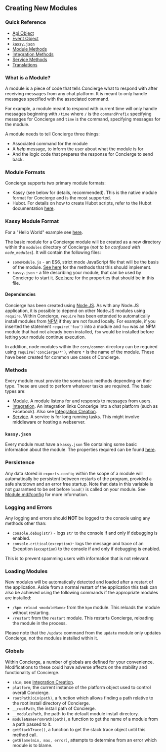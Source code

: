 ## Creating New Modules
### Quick Reference
- [Api Object](./api/Api.md)
- [Event Object](./api/Event.md)
- [`kassy.json`](./api/Kassy.json.md)
- [Module Methods](./api/Module.md)
- [Integration Methods](./api/Integration.md)
- [Service Methods](./api/Service.md)
- [Translations](./api/Translation.md)

### What is a Module?
A module is a piece of code that tells Concierge what to respond with after receiving messages from any chat platform. It is meant to only handle messages specified with the associated command.

For example, a module meant to respond with current time will only handle messages beginning with `/time` where `/` is the `commandPrefix` specifying messages for Concierge and `time` is the command, specifying messages for the module.

A module needs to tell Concierge three things:
- Associated command for the module
- A *help* message, to inform the user about what the module is for
- And the logic code that prepares the response for Concierge to send back.

### Module Formats
Concierge supports two primary module formats:
- Kassy (see below for details, recommended). This is the native module format for Concierge and is the most supported.
- Hubot. For details on how to create Hubot scripts, refer to the Hubot documentation [here](https://hubot.github.com/docs/scripting/).

### Kassy Module Format
For a "Hello World" example see [here](https://github.com/concierge/HelloConcierge).

The basic module for a Concierge module will be created as a new directory within the `modules` directory of Concierge (*not to be confused with `node_modules`*).
It will contain the following files:
- `someModule.js` - an ES6, strict mode JavaScript file that will be the basis of the module. [See here](./api/Module.md) for the methods that this should implement.
- `kassy.json` - a file describing your module, that can be used by Concierge to start it. [See here](./api/Kassy.json.md) for the properties that should be in this file.

#### Dependencies
Concierge has been created using [Node.JS](https://nodejs.org/). As with any Node.JS application, it is possible to depend on other Node.JS modules using `require`. Within Concierge, `require` has been extended to automatically install modules from [NPM](https://www.npmjs.com/) if they are not found locally.
For example, if you inserted the statement `require('foo')` into a module and `foo` was an NPM module that had not already been installed, `foo` would be installed before letting your module continue execution.

In addition, node modules within the `core/common` directory can be required using `require('concierge/*')`, where `*` is the name of the module. These have been created for common use cases of Concierge.

### Methods
Every module must provide the some basic methods depending on their type. These are used to perform whatever tasks are required. The basic types are:
- [Module](./api/Module.md). A module listens for and responds to messages from users.
- [Integration](./api/Integration.md). An integration links Concerige into a chat platform (such as Facebook). Also see [Integration Creation](./IntegrationCreation.md).
- [Service](./api/Service.md). A service is for long running tasks. This might involve middleware or hosting a webserver.

### `kassy.json`
Every module must have a `kassy.json` file containing some basic information about the module. The properties required can be found [here](./api/Kassy.json.md).

### Persistence
Any data stored in `exports.config` within the scope of a module will automatically be persistent between restarts of the program, provided a safe shutdown and an error free startup. Note that data in this variable is not guaranteed to be set before `load()` is called on your module. See [Module.md#config](./api/Module.md#config) for more information.

### Logging and Errors
Any logging and errors should **NOT** be logged to the console using any methods other than:
- `console.debug(str)` - logs `str` to the console if and only if debugging is enabled.
- `console.critical(exception)`- logs the message and trace of an Exception (`exception`) to the console if and only if debugging is enabled.

This is to prevent spamming users with information that is not relevant.

### Loading Modules
New modules will be automatically detected and loaded after a restart of the application. Aside from a normal restart of the application this task can also be achieved using the following commands if the appropriate modules are installed:
- `/kpm reload <moduleName>` from the `kpm` module. This reloads the module without restarting.
- `/restart` from the `restart` module. This restarts Concierge, reloading the module in the process.

Please note that the `/update` command from the `update` module only updates Concierge, not the modules installed within it.

### Globals
Within Concierge, a number of globals are defined for your convenience. Modifications to these could have adverse affects on the stability and functionality of Concierge.
- `shim`, see [Integration Creation](./IntegrationCreation.md).
- `platform`, the current instance of the platform object used to control overall Concierge.
- `rootPathJoin(path)`, a function which allows finding a path relative to the root install directory of Concierge.
- `__rootPath`, the install path of Concierge.
- `__modulesPath`, the path to the default module install directory.
- `moduleNameFromPath(path)`, a function to get the name of a module from a path passed to it.
- `getStackTrace()`, a function to get the stack trace object until this method call.
- `getBlame(min, max, error)`, attempts to determine from an error which module is to blame.
